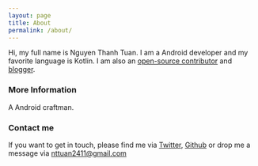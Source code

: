 ```yaml
---
layout: page
title: About
permalink: /about/
---
```


Hi, my full name is Nguyen Thanh Tuan. I am a Android developer and my favorite language is Kotlin. I am also an [open-source contributor](https://github.com/imtuann) and [blogger](https://imtuann.github.io).

### More Information

A Android craftman.

### Contact me

If you want to get in touch, please find me via [Twitter](https://twitter.com/_imtuann), [Github](https://twitter.com/_imtuann) or drop me a message via [nttuan2411@gmail.com](mailto:nttuan2411@gmail)